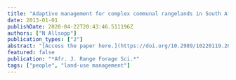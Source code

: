 ```yaml
---
title: "Adaptive management for complex communal rangelands in South Africa"
date: 2013-01-01
publishDate: 2020-04-22T20:43:46.511196Z
authors: ["N Allsopp"]
publication_types: ["2"]
abstract: "[Access the paper here.](https://doi.org/10.2989/10220119.2013.781062) Many of the intransigent problems facing the world arise in complex systems. In this paper, I propose that communal rangelands in South Africa be recognised as complex social-- ecological systems and that one of the reasons that development initiatives have had little …"
featured: false
publication: "*Afr. J. Range Forage Sci.*"
tags: ["people", "land-use management"]
---
```



